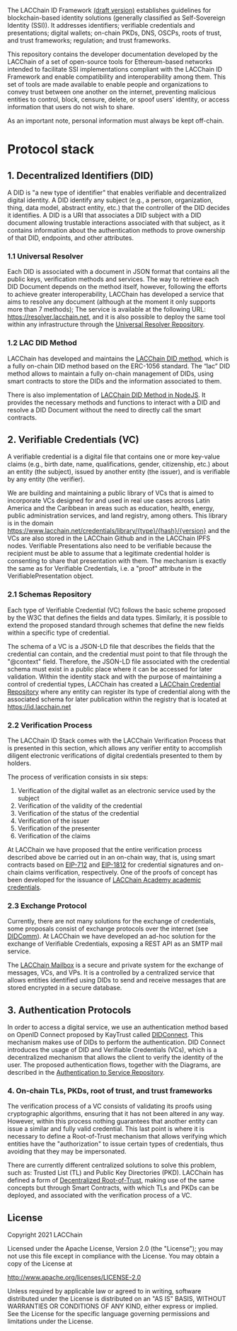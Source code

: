 The LACChain ID Framework [(draft version)](https://lacchain-2.hubspotpagebuilder.com/lacchain-id-framework) establishes guidelines for blockchain-based identity solutions (generally classified as Self-Sovereign Identity (SSI)). It addresses identifiers; verifiable credentials and presentations; digital wallets; on-chain PKDs, DNS, OSCPs, roots of trust, and trust frameworks; regulation; and trust frameworks. 

This repository contains the developer documentation developed by the LACChain of a set of open-source tools for Ethereum-based networks intended to facilitate SSI implementations compliant with the LACChain ID Framework and enable compatibility and interoperability among them. This set of tools are made available to enable people and organizations to convey trust between one another on the internet, preventing malicious entities to control, block, censure, delete, or spoof users' identity, or access information that users do not wish to share.

As an important note, personal information must always be kept off-chain.

# Protocol stack

## 1. Decentralized Identifiers (DID)

A DID is "a new type of identifier" that enables verifiable and decentralized digital identity. A DID identify any subject (e.g., a person, organization, thing, data model, abstract entity, etc.) that the controller of the DID decides it identifies. 
A DID is a URI that associates a DID subject with a DID document allowing trustable interactions associated with that subject, as it contains information about the authentication methods to prove ownership of that DID, endpoints, and other attributes.

### 1.1 Universal Resolver

Each DID is associated with a document in JSON format that contains all the public keys, verification methods and services. 
The way to retrieve each DID Document depends on the method itself, however, following the efforts to achieve greater interoperability, 
LACChain has developed a service that aims to resolve any document (although at the moment it only supports more than 7 methods); 
The service is available at the following URL: https://resolver.lacchain.net, and it is also possible to deploy the same tool within any infrastructure through the [Universal Resolver Repository](https://github.com/lacchain/universal-resolver).

### 1.2 LAC DID Method

LACChain has developed and maintains the [LACChain DID method](https://github.com/lacchain/did-method), which is a fully on-chain DID method based on the ERC-1056 standard. The “lac” DID method allows to maintain a fully on-chain management of DIDs, using smart contracts to store the DIDs and the information associated to them.

There is also implementation of [LACChain DID Method in NodeJS](https://github.com/lacchain/lacchain-did-js). It provides the necessary methods and functions to interact with a DID and resolve a DID Document without the need to directly call the smart contracts.


## 2. Verifiable Credentials (VC)

A verifiable credential is a digital file that contains one or more key-value claims (e.g., birth date, name, qualifications, gender, citizenship, etc.) about an entity (the subject), issued by another entity (the issuer), and is verifiable by any entity (the verifier). 

We are building and maintaining a public library of VCs that is aimed to incorporate VCs designed for and used in real use cases across Latin America and the Caribbean in areas such as education, health, energy, public administration services, and land registry, among others. This library is in the domain https://www.lacchain.net/credentials/library/{type}/{hash}/{version} and the VCs are also stored in the LACChain Github  and in the LACChain IPFS nodes.
Verifiable Presentations also need to be verifiable because the recipient must be able to assume that a legitimate credential holder is consenting to share that presentation with them. The mechanism is exactly the same as for Verifiable Credentials, i.e. a "proof" attribute in the VerifiablePresentation object.

### 2.1 Schemas Repository  

Each type of Verifiable Credential (VC) follows the basic scheme proposed by the W3C that defines the fields and data types. 
Similarly, it is possible to extend the proposed standard through schemes that define the new fields within a specific type of credential.

The schema of a VC is a JSON-LD file that describes the fields that the credential can contain, and the credential must point to that file through the "@context" field. 
Therefore, the JSON-LD file associated with the credential schema must exist in a public place where it can be accessed for later validation. 
Within the identity stack and with the purpose of maintaining a control of credential types, LACChain has created a [LACChain Credential Repository](https://github.com/lacchain/vc-registry) where any entity can register its type of credential along with the associated schema for later publication within the registry that is located at https://id.lacchain.net

### 2.2 Verification Process

The LACChain ID Stack comes with the LACChain Verification Process  that  is  presented  in  this  section,  which allows any verifier entity to accomplish diligent electronic verifications of digital credentials presented to them by holders.

The process of verification consists in six steps:

1. Verification of the digital wallet as an electronic service used by the subject
2. Verification of the validity of the credential
3. Verification of the status of the credential
4. Verification of the issuer
5. Verification of the presenter
6. Verification of the claims
   
At LACChain we have proposed that the entire verification process described above be carried out in an on-chain way, that is, using smart contracts based on [EIP-712](https://eips.ethereum.org/EIPS/eip-712) and [EIP-1812](https://eips.ethereum.org/EIPS/eip-1812) for credential signatures and on-chain claims verification, respectively.
One of the proofs of concept has been developed for the issuance of [LACChain Academy academic credentials](https://github.com/lacchain/academy-vc).

### 2.3 Exchange Protocol

Currently, there are not many solutions for the exchange of credentials, some proposals consist of exchange protocols over the internet (see [DIDComm](https://identity.foundation/didcomm-messaging/spec/)).
At LACChain we have developed an ad-hoc solution for the exchange of Verifiable Credentials, exposing a REST API as an SMTP mail service.

The [LACChain Mailbox](https://github.com/lacchain/id-mailbox) is a secure and private system for the exchange of messages, VCs, and VPs. It is a controlled by a centralized service that allows entities identified using DIDs to send and receive messages that are stored encrypted in a secure database.

## 3. Authentication Protocols

In order to access a digital service, we use an authentication method based on OpenID Connect proposed by KayTrust called [DIDConnect](https://developer.kaytrust.id/Specs/DIDConnect/). 
This mechanism makes use of DIDs to perform the authentication. DID Connect introduces the usage of DID and Verifiable Credentials (VCs), which is a decentralized mechanism that allows the client to verify the identity of the user.
The proposed authentication flows, together with the Diagrams, are described in the [Authentication to Service Repository](https://github.com/lacchain/service-authentication).

### 4. On-chain TLs, PKDs, root of trust, and trust frameworks

The verification process of a VC consists of validating its proofs using cryptographic algorithms, ensuring that it has not been altered in any way. However, within this process nothing guarantees that another entity can issue a similar and fully valid credential. 
This last point is where it is necessary to define a Root-of-Trust mechanism that allows verifying which entities have the "authorization" to issue certain types of credentials, thus avoiding that they may be impersonated.

There are currently different centralized solutions to solve this problem, such as: Trusted List (TL) and Public Key Directories (PKD). 
LACChain has defined a form of [Decentralized Root-of-Trust](https://github.com/lacchain/lacchain-pkd), making use of the same concepts but through Smart Contracts, with which TLs and PKDs can be deployed, and associated with the verification process of a VC.


## License

Copyright 2021 LACChain

Licensed under the Apache License, Version 2.0 (the "License"); you may not use this file except in compliance with the License. You may obtain a copy of the License at

http://www.apache.org/licenses/LICENSE-2.0

Unless required by applicable law or agreed to in writing, software distributed under the License is distributed on an "AS IS" BASIS, WITHOUT WARRANTIES OR CONDITIONS OF ANY KIND, either express or implied. See the License for the specific language governing permissions and limitations under the License.

